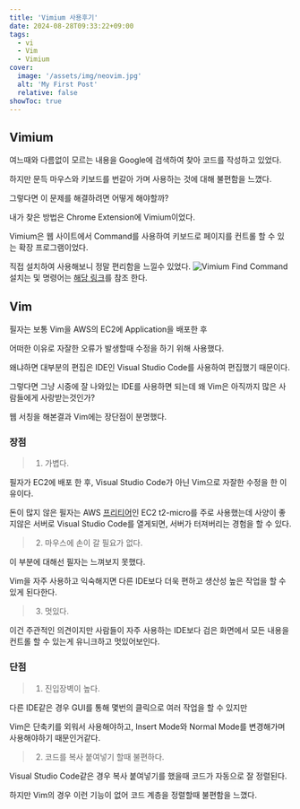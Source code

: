```yaml
---
title: 'Vimium 사용후기'
date: 2024-08-28T09:33:22+09:00
tags:
  - vi
  - Vim
  - Vimium
cover:
  image: '/assets/img/neovim.jpg'
  alt: 'My First Post'
  relative: false
showToc: true
---
```


## Vimium
여느때와 다름없이 모르는 내용을 Google에 검색하여 찾아 코드를 작성하고 있었다.

하지만 문득 마우스와 키보드를 번갈아 가며 사용하는 것에 대해 불편함을 느꼈다.

그렇다면 이 문제를 해결하려면 어떻게 해야할까?

내가 찾은 방법은 Chrome Extension에 Vimium이었다.

Vimium은 웹 사이트에서 Command를 사용하여 키보드로 페이지를 컨트롤 할 수 있는 확장 프로그램이었다.

직접 설치하여 사용해보니 정말 편리함을 느낄수 있었다.
![Vimium Find Command](/assets/post/vimium.png)
설치는 및 명령어는 [해당 링크](https://chromewebstore.google.com/detail/vimium/dbepggeogbaibhgnhhndojpepiihcmeb?hl=ko&pli=1)를 참조 한다.

## Vim
필자는 보통 Vim을 AWS의 EC2에 Application을 배포한 후

어떠한 이유로 자잘한 오류가 발생할때 수정을 하기 위해 사용했다.

왜냐하면 대부분의 편집은 IDE인 Visual Studio Code를 사용하여 편집했기 때문이다.

그렇다면 그냥 시중에 잘 나와있는 IDE를 사용하면 되는데 왜 Vim은 아직까지 많은 사람들에게 사랑받는것인가?

웹 서칭을 해본결과 Vim에는 장단점이 분명했다.

### 장점
> 1. 가볍다.

필자가 EC2에 배포 한 후, Visual Studio Code가 아닌 Vim으로 자잘한 수정을 한 이유이다.

돈이 많지 않은 필자는 AWS [프리티어](https://aws.amazon.com/ko/free/?all-free-tier.sort-by=item.additionalFields.SortRank&all-free-tier.sort-order=asc&awsf.Free%20Tier%20Types=*all&awsf.Free%20Tier%20Categories=categories%23compute)인 EC2 t2-micro를 주로 사용했는데 사양이 좋지않은 서버로 Visual Studio Code를 열게되면, 서버가 터져버리는 경험을 할 수 있다.

> 2. 마우스에 손이 갈 필요가 없다.

이 부분에 대해선 필자는 느껴보지 못했다.

Vim을 자주 사용하고 익숙해지면 다른 IDE보다 더욱 편하고 생산성 높은 작업을 할 수 있게 된다한다.

> 3. 멋있다.

이건 주관적인 의견이지만 사람들이 자주 사용하는 IDE보다 검은 화면에서 모든 내용을 컨트롤 할 수 있는게 유니크하고 멋있어보인다.

### 단점
> 1. 진입장벽이 높다.

다른 IDE같은 경우 GUI를 통해 몇번의 클릭으로 여러 작업을 할 수 있지만

Vim은 단축키를 외워서 사용해야하고, Insert Mode와 Normal Mode를 변경해가며 사용해야하기 때문인거같다.

> 2. 코드를 복사 붙여넣기 할때 불편하다.

Visual Studio Code같은 경우 복사 붙여넣기를 했을때 코드가 자동으로 잘 정렬된다.

하지만 Vim의 경우 이런 기능이 없어 코드 계층을 정렬할때 불편함을 느꼈다.